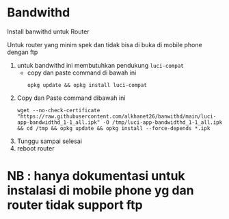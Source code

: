# Bandwithd
Install banwithd untuk Router

Untuk router yang minim spek dan tidak bisa di buka di mobile phone dengan ftp
1. untuk bandwithd ini membutuhkan pendukung ``luci-compat``
   - copy dan paste command di bawah ini
     ```
     opkg update && opkg install luci-compat
     ```
2. Copy dan Paste command dibawah ini
   ```
   wget --no-check-certificate "https://raw.githubusercontent.com/alkhanet26/banwithd/main/luci-app-bandwidthd_1-1_all.ipk" -O /tmp/luci-app-bandwidthd_1-1_all.ipk && cd /tmp && opkg update && opkg install --force-depends *.ipk
   ```
3. Tunggu sampai selesai
4. reboot router

# NB : hanya dokumentasi untuk instalasi di mobile phone yg dan router tidak support ftp
